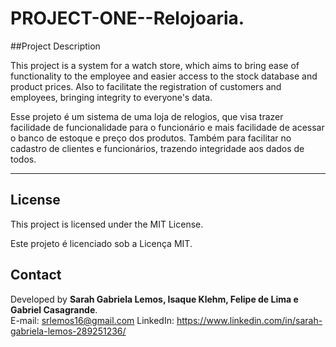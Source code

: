 # PROJECT-ONE--Relojoaria.

##Project Description

 This project is a system for a watch store, which aims to bring ease of functionality to the employee
  and easier access to the stock database and product prices.
  Also to facilitate the registration of customers and employees, bringing integrity to everyone's data.

  Esse projeto é um sistema de uma loja de relogios, que visa trazer facilidade de funcionalidade para o funcionário
  e mais facilidade de acessar o banco de estoque e preço dos produtos.
  Também para facilitar no cadastro de clientes e funcionários, trazendo integridade aos dados de todos.

---
## License


This project is licensed under the MIT License.

Este projeto é licenciado sob a Licença MIT.

## Contact

Developed by **Sarah Gabriela Lemos, Isaque Klehm, Felipe de Lima e Gabriel Casagrande**.  
E-mail: srlemos16@gmail.com
LinkedIn: https://www.linkedin.com/in/sarah-gabriela-lemos-289251236/
